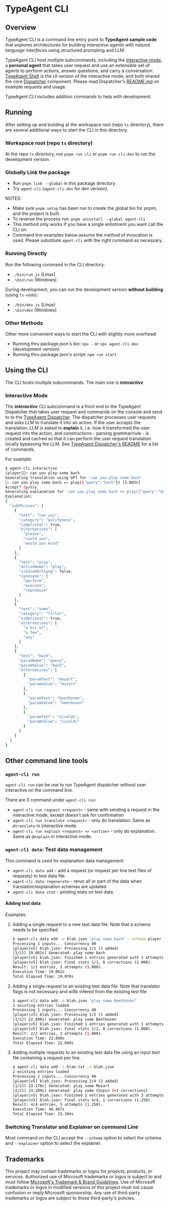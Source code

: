 # TypeAgent CLI

## Overview

TypeAgent CLI is a command line entry point to **TypeAgent sample code** that explores architectures for building _interactive agents_ with _natural language interfaces_ using structured prompting and LLM.

TypeAgent CLI host multiple subcommands, including the [interactive mode](#interactive-mode), a **personal agent** that takes user request and use an extensible set of agents to perform actions, answer questions, and carry a conversation. [TypeAgent Shell](../shell/) is the UI version of the interactive mode, and both shared the core [Dispatcher](../dispatcher/) component. Please read Dispatcher's [README.md](../dispatcher/README.md) on example requests and usage.

TypeAgent CLI includes addition commands to help with development.

## Running

After setting up and building at the workspace root (repo `ts` directory), there are several additional ways to start the CLI in this directory.

### Workspace root (repo `ts` directory)

At the repo `ts` directory, run `pnpm run cli` or `pnpm run cli:dev` to run the development version.

### Globally Link the package

- Run `pnpm link --global` in this package directory.
- Try `agent-cli` (`agent-cli-dev` for dev version).

NOTES:

- Make sure `pnpm setup` has been run to create the global bin for pnpm, and the project is built.
- To reverse the process run: `pnpm uninstall --global agent-cli`
- This method only works if you have a single enlistment you want call the CLI on.
- Command line examples below assume the method of invocation is used. Please substitute `agent-cli` with the right command as necessary.

### Running Directly

Run the following command in the CLI directory:

- `./bin/run.js` (Linux)
- `.\bin\run` (Windows)

During development, you can run the development version **without building** (using `ts-node`):

- `./bin/dev.js` (Linux)
- `.\bin\dev` (Windows)

### Other Methods

Other more convenient ways to start the CLI with slightly more overhead:

- Running thru package.json's bin: `npx .` or `npx agent-cli-dev` (development version)
- Running thru package.json's script: `npm run start`

## Using the CLI

The CLI hosts multiple subcommands. The main one is **_interactive_**

### Interactive Mode

The **_interactive_** CLI subcommand is a front end to the TypeAgent Dispatcher that takes user request and commands on the console
and send to to the [TypeAgent Dispatcher](../dispatcher/). The dispatcher processes user requests and asks LLM to translate
it into an action. If the user accepts the translation, LLM is asked to **explain** it, i.e. how it transformed the user request
into the action, and constructions - parsing grammar/rule - is created and cached so that it can perform the user request
translation locally bypassing the LLM. See [TypeAgent Dispatcher's README](../dispatcher/README.md) for a list of commands.

For example:

```bash
$ agent-cli interactive
[player]🤖> can you play some bach
Generating translation using GPT for 'can you play some bach'
🤖: can you play some bach => play({"query":"bach"}) [3.003s]
Accept? (y/n)y
Generating explanation for 'can you play some bach => play({"query":"bach"})'
Explanation:
{
  "subPhrases": [
    {
      "text": "can you",
      "category": "politeness",
      "isOptional": true,
      "alternatives": [
        "please",
        "could you",
        "would you mind"
      ]
    },
    {
      "text": "play",
      "actionName": "play",
      "isIdiomOrSlang": false,
      "synonyms": [
        "perform",
        "execute",
        "reproduce"
      ]
    },
    {
      "text": "some",
      "category": "filler",
      "isOptional": true,
      "alternatives": [
        "a bit of",
        "a few",
        "any"
      ]
    },
    {
      "text": "bach",
      "paramName": "query",
      "paramValue": "bach",
      "alternatives": [
        {
          "paramText": "mozart",
          "paramValue": "mozart"
        },
        {
          "paramText": "beethoven",
          "paramValue": "beethoven"
        },
        {
          "paramText": "vivaldi",
          "paramValue": "vivaldi"
        }
      ]
    }
  ]
}
```

## Other command line tools

### `agent-cli run`

`agent-cli run` can be use to run TypeAgent dispatcher without user interactive on the command line.

There are 3 command under `agent-cli run`:

- `agent-cli run request <request>` - same with sending a request in the interactive mode, except doesn't ask for confirmation
- `agent-cli run translate <request>` - only do translation. Same as `@translate` in interactive mode.
- `agent-cli run explain <request> => <action>` - only do explanation. Same as `@explain` in interactive mode.

### `agent-cli data`: Test data management

This command is used for explanation data management:

- `agent-cli data add` - add a request (or request per line text files of requests) to test data file.
- `agent-cli data regenerate` - rerun all or part of the data when translation/explanation schemas are updated.
- `agent-cli data stat` - printing stats on test data.

#### Adding test data

Examples:

1. Adding a single request to a new test data file. Note that a schema needs to be specified

   ```bash
   $ agent-cli data add -o blah.json "play some bach" --schema player
   Processing 1 inputs... Concurrency 40
   [player|v5] blah.json: Processing 1/1 (1 added)
   [1/1][ 19.062s] Generated: play some bach
   [player|v5] blah.json: Finished 1 entries generated with 1 attempts (1.000).
   [player|v5] blah.json: Final stats 1/1, 0 corrections (1.000).
   Result: 1/1 entries, 1 attempts (1.000).
   Execution Time: 19.062s
   Total Elapsed Time: 19.070s
   ```

2. Adding a single request to an existing test data file. Note that translator flags is not necessary and willb infered from the existing test file

   ```bash
   $ agent-cli data add -o blah.json "play some Beethoven"
   1 existing entries loaded
   Processing 1 inputs... Concurrency 40
   [player|v5] blah.json: Processing 1/2 (1 added)
   [1/1][ 22.090s] Generated: play some Beethoven
   [player|v5] blah.json: Finished 1 entries generated with 1 attempts (1.000).
   [player|v5] blah.json: Final stats 2/2, 0 corrections (1.000).
   Result: 2/2 entries, 2 attempts (1.000).
   Execution Time: 22.090s
   Total Elapsed Time: 22.099s
   ```

3. Adding multiple requests to an existing test data file using an input text file containing a request per line.

   ```bash
   $ agent-cli data add -i blah.txt -o blah.json
   2 existing entries loaded
   Processing 2 inputs... Concurrency 40
   [player|v5] blah.json: Processing 2/4 (2 added)
   [1/2][ 23.178s] Generated: play some Mozart
   [2/2][ 23.289s] Generated: play some Chopin (+1 corrections)
   [player|v5] blah.json: Finished 2 entries generated with 3 attempts (1.500).
   [player|v5] blah.json: Final stats 4/4, 1 corrections (1.250).
   Result: 4/4 entries, 5 attempts (1.250).
   Execution Time: 46.467s
   Total Elapsed Time: 23.304s
   ```

### Switching Translator and Explainer on command Line

Most command on the CLI accept the `--schema` option to select the schema and `--explainer` option to select
the explainer.

## Trademarks

This project may contain trademarks or logos for projects, products, or services. Authorized use of Microsoft
trademarks or logos is subject to and must follow
[Microsoft's Trademark & Brand Guidelines](https://www.microsoft.com/en-us/legal/intellectualproperty/trademarks/usage/general).
Use of Microsoft trademarks or logos in modified versions of this project must not cause confusion or imply Microsoft sponsorship.
Any use of third-party trademarks or logos are subject to those third-party's policies.
